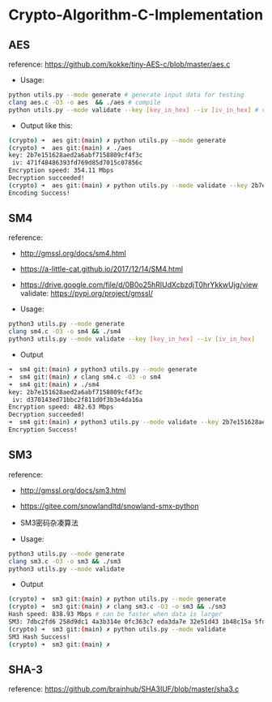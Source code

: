 # Crypto-Algorithm-C-Implementation

## AES
reference: https://github.com/kokke/tiny-AES-c/blob/master/aes.c

- Usage:
```bash
python utils.py --mode generate # generate input data for testing
clang aes.c -O3 -o aes  && ./aes # compile
python utils.py --mode validate --key [key_in_hex] --iv [iv_in_hex] # validate the correctness of implementation
```
- Output like this:
```bash
(crypto) ➜  aes git:(main) ✗ python utils.py --mode generate 
(crypto) ➜  aes git:(main) ✗ ./aes
key: 2b7e151628aed2a6abf7158809cf4f3c
 iv: 471f48486393fd769d85d7015c07856c
Encryption speed: 354.11 Mbps
Decryption succeeded!
(crypto) ➜  aes git:(main) ✗ python utils.py --mode validate --key 2b7e151628aed2a6abf7158809cf4f3c --iv 471f48486393fd769d85d7015c07856c
Encoding Success!
```

## SM4
reference: 
- http://gmssl.org/docs/sm4.html
- https://a-little-cat.github.io/2017/12/14/SM4.html
- https://drive.google.com/file/d/0B0o25hRlUdXcbzdjT0hrYkkwUjg/view
validate: https://pypi.org/project/gmssl/

- Usage:
```bash
python3 utils.py --mode generate
clang sm4.c -O3 -o sm4 && ./sm4
python3 utils.py --mode validate --key [key_in_hex] --iv [iv_in_hex]
```
- Output
```bash
➜  sm4 git:(main) ✗ python3 utils.py --mode generate
➜  sm4 git:(main) ✗ clang sm4.c -O3 -o sm4
➜  sm4 git:(main) ✗ ./sm4
key: 2b7e151628aed2a6abf7158809cf4f3c
 iv: d370143ed71bbc2f811d0f3b3e4da16a
Encryption speed: 482.63 Mbps
Decryption succeeded!
➜  sm4 git:(main) ✗ python3 utils.py --mode validate --key 2b7e151628aed2a6abf7158809cf4f3c --iv d370143ed71bbc2f811d0f3b3e4da16a
Encryption Success!
```
## SM3 
reference: 
- http://gmssl.org/docs/sm3.html
- https://gitee.com/snowlandltd/snowland-smx-python
- SM3密码杂凑算法

- Usage:
```bash
python3 utils.py --mode generate
clang sm3.c -O3 -o sm3 && ./sm3
python3 utils.py --mode validate
```
- Output
```bash
(crypto) ➜  sm3 git:(main) ✗ python utils.py --mode generate
(crypto) ➜  sm3 git:(main) ✗ clang sm3.c -O3 -o sm3 && ./sm3 
Hash speed: 838.93 Mbps # can be faster when data is larger
SM3: 7dbc2fd6 258d9dc1 4a3b314e 0fc363c7 eda3da7e 32e51d43 1b48c15a 5fd044a8 %                                                                                  
(crypto) ➜  sm3 git:(main) ✗ python utils.py --mode validate 
SM3 Hash Success!
(crypto) ➜  sm3 git:(main) ✗
```
## SHA-3
reference: https://github.com/brainhub/SHA3IUF/blob/master/sha3.c